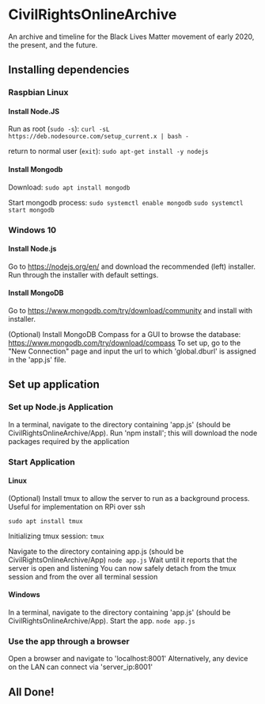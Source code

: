 # CivilRightsOnlineArchive

An archive and timeline for the Black Lives Matter movement of early 2020, the present, and the future.

## Installing dependencies

### Raspbian Linux
#### Install Node.JS
Run as root (`sudo -s`):
`curl -sL https://deb.nodesource.com/setup_current.x | bash -`

return to normal user (`exit`):
`sudo apt-get install -y nodejs`


#### Install Mongodb
Download:
`sudo apt install mongodb`

Start mongodb process:
`sudo systemctl enable mongodb`
`sudo systemctl start mongodb`


### Windows 10
#### Install Node.js
Go to https://nodejs.org/en/ and download the recommended (left) installer.
Run through the installer with default settings.


#### Install MongoDB
Go to https://www.mongodb.com/try/download/community and install with installer.

(Optional) Install MongoDB Compass for a GUI to browse the database: https://www.mongodb.com/try/download/compass
To set up, go to the "New Connection" page and input the url to which 'global.dburl' is assigned in the 'app.js' file.


## Set up application
### Set up Node.js Application
In a terminal, navigate to the directory containing 'app.js' (should be CivilRightsOnlineArchive/App).
Run 'npm install'; this will download the node packages required by the application


### Start Application
#### Linux
(Optional) Install tmux to allow the server to run as a background process. Useful for implementation on RPi over ssh

`sudo apt install tmux`

Initializing tmux session:
`tmux`

Navigate to the directory containing app.js (should be CivilRightsOnlineArchive/App)
`node app.js`
Wait until it reports that the server is open and listening
You can now safely detach from the tmux session and from the over all terminal session


#### Windows
In a terminal, navigate to the directory containing 'app.js' (should be CivilRightsOnlineArchive/App). Start the app.
`node app.js`


### Use the app through a browser
Open a browser and navigate to 'localhost:8001'
Alternatively, any device on the LAN can connect via 'server_ip:8001'


## All Done!
